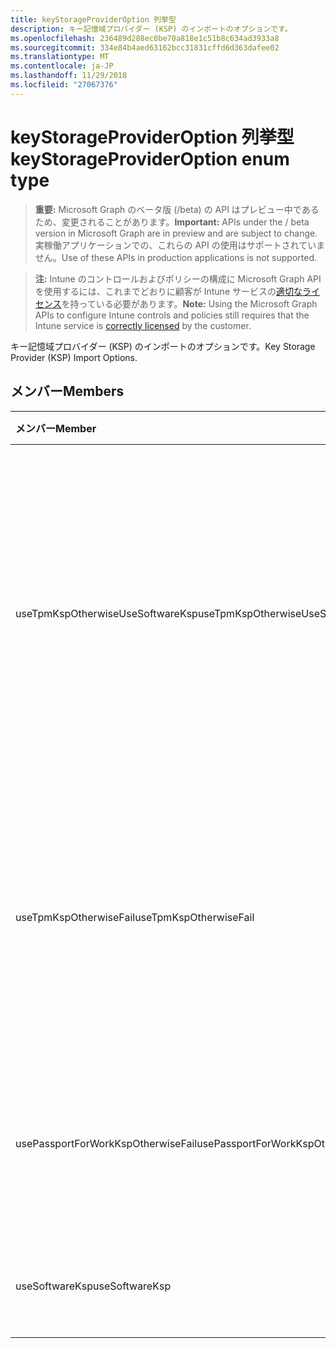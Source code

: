 ```yaml
---
title: keyStorageProviderOption 列挙型
description: キー記憶域プロバイダー (KSP) のインポートのオプションです。
ms.openlocfilehash: 236489d288ec0be70a818e1c51b8c634ad3933a8
ms.sourcegitcommit: 334e84b4aed63162bcc31831cffd6d363dafee02
ms.translationtype: MT
ms.contentlocale: ja-JP
ms.lasthandoff: 11/29/2018
ms.locfileid: "27067376"
---
```

# <a name="keystorageprovideroption-enum-type"></a><span data-ttu-id="f5627-103">keyStorageProviderOption 列挙型</span><span class="sxs-lookup"><span data-stu-id="f5627-103">keyStorageProviderOption enum type</span></span>

> <span data-ttu-id="f5627-104">**重要:** Microsoft Graph のベータ版 (/beta) の API はプレビュー中であるため、変更されることがあります。</span><span class="sxs-lookup"><span data-stu-id="f5627-104">**Important:** APIs under the / beta version in Microsoft Graph are in preview and are subject to change.</span></span> <span data-ttu-id="f5627-105">実稼働アプリケーションでの、これらの API の使用はサポートされていません。</span><span class="sxs-lookup"><span data-stu-id="f5627-105">Use of these APIs in production applications is not supported.</span></span>

> <span data-ttu-id="f5627-106">**注:** Intune のコントロールおよびポリシーの構成に Microsoft Graph API を使用するには、これまでどおりに顧客が Intune サービスの[適切なライセンス](https://go.microsoft.com/fwlink/?linkid=839381)を持っている必要があります。</span><span class="sxs-lookup"><span data-stu-id="f5627-106">**Note:** Using the Microsoft Graph APIs to configure Intune controls and policies still requires that the Intune service is [correctly licensed](https://go.microsoft.com/fwlink/?linkid=839381) by the customer.</span></span>

<span data-ttu-id="f5627-107">キー記憶域プロバイダー (KSP) のインポートのオプションです。</span><span class="sxs-lookup"><span data-stu-id="f5627-107">Key Storage Provider (KSP) Import Options.</span></span>
## <a name="members"></a><span data-ttu-id="f5627-108">メンバー</span><span class="sxs-lookup"><span data-stu-id="f5627-108">Members</span></span>
|<span data-ttu-id="f5627-109">メンバー</span><span class="sxs-lookup"><span data-stu-id="f5627-109">Member</span></span>|<span data-ttu-id="f5627-110">値</span><span class="sxs-lookup"><span data-stu-id="f5627-110">Value</span></span>|<span data-ttu-id="f5627-111">説明</span><span class="sxs-lookup"><span data-stu-id="f5627-111">Description</span></span>|
|:---|:---|:---|
|<span data-ttu-id="f5627-112">useTpmKspOtherwiseUseSoftwareKsp</span><span class="sxs-lookup"><span data-stu-id="f5627-112">useTpmKspOtherwiseUseSoftwareKsp</span></span>|<span data-ttu-id="f5627-113">0</span><span class="sxs-lookup"><span data-stu-id="f5627-113">0</span></span>|<span data-ttu-id="f5627-114">インポートするトラステッド プラットフォーム モジュール (TPM) KSP が存在する場合は、それ以外の場合、ソフトウェア KSP にインポートします。</span><span class="sxs-lookup"><span data-stu-id="f5627-114">Import to Trusted Platform Module (TPM) KSP if present, otherwise import to Software KSP.</span></span>|
|<span data-ttu-id="f5627-115">useTpmKspOtherwiseFail</span><span class="sxs-lookup"><span data-stu-id="f5627-115">useTpmKspOtherwiseFail</span></span>|<span data-ttu-id="f5627-116">1</span><span class="sxs-lookup"><span data-stu-id="f5627-116">1</span></span>|<span data-ttu-id="f5627-117">インポートするトラステッド プラットフォーム モジュール (TPM) KSP が存在する場合はそれ以外の場合失敗します。</span><span class="sxs-lookup"><span data-stu-id="f5627-117">Import to Trusted Platform Module (TPM) KSP if present, otherwise fail.</span></span>|
|<span data-ttu-id="f5627-118">usePassportForWorkKspOtherwiseFail</span><span class="sxs-lookup"><span data-stu-id="f5627-118">usePassportForWorkKspOtherwiseFail</span></span>|<span data-ttu-id="f5627-119">2</span><span class="sxs-lookup"><span data-stu-id="f5627-119">2</span></span>|<span data-ttu-id="f5627-120">作業 KSP の passport のサイトにインポート可能な場合、失敗します。</span><span class="sxs-lookup"><span data-stu-id="f5627-120">Import to Passport for work KSP if available, otherwise fail.</span></span>|
|<span data-ttu-id="f5627-121">useSoftwareKsp</span><span class="sxs-lookup"><span data-stu-id="f5627-121">useSoftwareKsp</span></span>|<span data-ttu-id="f5627-122">3</span><span class="sxs-lookup"><span data-stu-id="f5627-122">3</span></span>|<span data-ttu-id="f5627-123">ソフトウェア KSP にインポートします。</span><span class="sxs-lookup"><span data-stu-id="f5627-123">Import to Software KSP.</span></span>|





